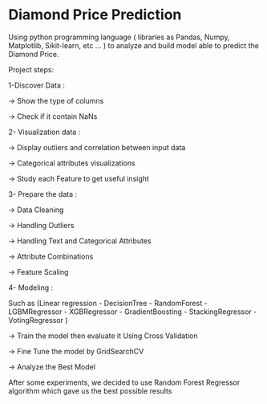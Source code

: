 # Diamond Price Prediction


Using python programming language ( libraries as Pandas, Numpy, Matplotlib, Sikit-learn, etc ... ) to analyze and build model able to predict the Diamond Price.



Project steps:

1-Discover Data :

→ Show the type of columns

→ Check if it contain NaNs

2- Visualization data :

→ Display outliers and correlation between input data 

→ Categorical attributes visualizations

→ Study each Feature to get useful insight

3- Prepare the data :

→ Data Cleaning

→ Handling Outliers

→ Handling Text and Categorical Attributes

→ Attribute Combinations

→ Feature Scaling

4- Modeling :

Such as (Linear regression - DecisionTree - RandomForest - LGBMRegressor - XGBRegressor - GradientBoosting - StackingRegressor - VotingRegressor )

→ Train the model then evaluate it Using Cross Validation

→ Fine Tune the model by GridSearchCV

→ Analyze the Best Model



After some experiments, we decided to use Random Forest Regressor algorithm which gave us the best possible results
